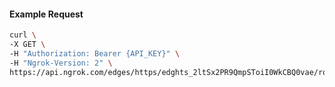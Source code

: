 <!-- Code generated for API Clients. DO NOT EDIT. -->

#### Example Request

```bash
curl \
-X GET \
-H "Authorization: Bearer {API_KEY}" \
-H "Ngrok-Version: 2" \
https://api.ngrok.com/edges/https/edghts_2ltSx2PR9QmpSToiI0WkCBQ0vae/routes/edghtsrt_2ltSx6XUYw47bOqh6PVDsUHC9sz/oidc
```
